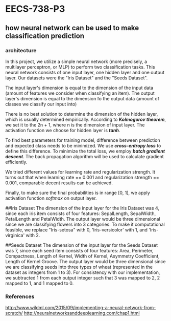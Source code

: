 # EECS-738-P3
## how neural network can be used to make classification prediction

### architecture

In this project, we utilize a simple neural network (more precisely, a multilayer perceptron, or MLP) to perform two classification tasks. This neural network consists of one input layer, one hidden layer and one output layer. Our datasets were the "Iris Dataset" and the "Seeds Dataset".

The input layer's dimension is equal to the dimension of the input data (amount of features we consider when classifying an item). The output layer's dimension is equal to the dimension fo the output data (amount of classes we classify our input into)

There is no best solution to determine the dimension of the hidden layer, which is usually determined empirically. According to ***Kolmogorov theorem***, we set it to the 2n + 1, where n is the dimension of input layer. The activation function we choose for hidden layer is ***tanh***.

To find best parameters for training model, difference between prediction and expected class needs to be minimized. We use ***cross-entropy loss*** to define this difference. To minimize the total loss, we employ ***batch gradient descent***. The back propagation algorithm will be used to calculate gradient efficiently.

We tried different values for learning rate and regularization strength. It turns out that when learning rate == 0.001 and regularization strength == 0.001, comparable decent results can be achieved.

Finally, to make sure the final probabilities is in range [0, 1], we apply activation function *softmax* on output layer.

##Iris Dataset
The dimension of the input layer for the Iris Dataset was 4, since each iris item consists of four features: SepalLength, SepalWidth, PetalLength and PetalWidth. The output layer would be three dimensional since we are classifying flowers into 3 categories. To make it computational feasible,  we replace "Iris-setosa" with 0, 'Iris-versicolor' with 1, and 'Iris-virginica' with 2.


##Seeds Dataset
The dimension of the input layer for the Seeds Dataset was 7, since each seed item consists of four features: Area, Perimeter, Compactness, Length of Kernel, Width of Kernel, Asymmetry Coefficient, Length of Kernel Groove. The output layer would be three dimensional since we are classifying seeds into three types of wheat (represented in the dataset as integers from 1 to 3). For consistency with our implementation, we subtracted 1 from each output integer such that 3 was mapped to 2, 2 mapped to 1, and 1 mapped to 0.


### References

http://www.wildml.com/2015/09/implementing-a-neural-network-from-scratch/
http://neuralnetworksanddeeplearning.com/chap1.html

